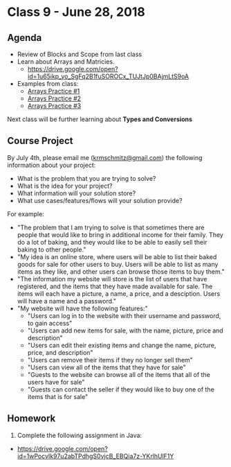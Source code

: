 # Class 9 - June 28, 2018

## Agenda

* Review of Blocks and Scope from last class
* Learn about Arrays and Matricies.
  * https://drive.google.com/open?id=1u65ikp_yo_SgFq2B1fuSOROCx_TUJtJp0BAjmLtS9oA
* Examples from class:
  * [Arrays Practice #1](ArraysPractice1.java)
  * [Arrays Practice #2](ArraysPractice2.java)
  * [Arrays Practice #3](ArraysPractice3.java)

Next class will be further learning about **Types and Conversions**

## Course Project

By July 4th, please email me (krmschmitz@gmail.com) the following information about your project:

* What is the problem that you are trying to solve?
* What is the idea for your project?
* What information will your solution store?
* What use cases/features/flows will your solution provide?

For example:

* "The problem that I am trying to solve is that sometimes there are people that would like to bring in additional income for their family. They do a lot of baking, and they would like to be able to easily sell their baking to other people."
* "My idea is an online store, where users will be able to list their baked goods for sale for other users to buy. Users will be able to list as many items as they like, and other users can browse those items to buy them."
* "The information my website will store is the list of users that have registered, and the items that they have made available for sale. The items will each have a picture, a name, a price, and a desciption. Users will have a name and a password."
* "My website will have the following features:"
  * "Users can log in to the website with their username and password, to gain access"
  * "Users can add new items for sale, with the name, picture, price and description"
  * "Users can edit their existing items and change the name, picture, price, and description"
  * "Users can remove their items if they no longer sell them"
  * "Users can view all of the items that they have for sale"
  * "Guests to the website can browse all of the items that all of the users have for sale"
  * "Guests can contact the seller if they would like to buy one of the items that is for sale"

## Homework

1. Complete the following assignment in Java:
  * https://drive.google.com/open?id=1wPocvIk97u2abTPdhgS0vjcB_EBQia7z-YKrlhUlF1Y